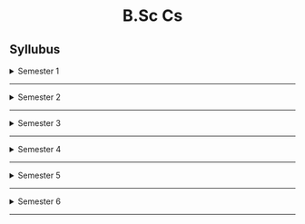 <h1 align=center>B.Sc Cs</h1>

## Syllubus

<details>
   <summary>Semester 1</summary>
<br>
  * Common English (Transaction)

* Commmon English (ways with words) 
* Language other than English 
* Computer fundamentals & HTML 
* Complementary mathematics 1 
* Optional complementary 1 (Statistics)






</details>

******

<details>
   <summary>Semester 2</summary>
<br>

* Common English
* Common English 
* Literature in Languages other than English   
* Problem solving using C 
* Programming Laboratory 1: HTML and programming in C
* Complementary Mathematics 2
* Optional complementary 2

</details>

******

<details>
   <summary>Semester 3</summary>
<br>
   
* Python programming
* sensors and Transducers
* Data structures using C
* Complementary mathematics 3
* Optional complementary 3

</details>

******

<details>
   <summary>Semester 4</summary>
<br>
   
* Data communication and optical fibrers 
* Micro processors - Architecture and programming
* Database management system and RDBMS
* Programming Laboratory 2: Data structures and RDBMS 
* Complementary Mathematics 4 
* Optional complementary 4

</details>

******

<details>
   <summary>Semester 5</summary>
<br>
   
* Python programming
   
* Introduction to Software Engineering	Project Work
   
* Mobile Application Development
   
* Personality Development Program







</details>

******

<details>
   <summary>Semester 6</summary>
<br>
   
* 





</details>

******
